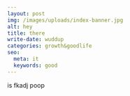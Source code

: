 ```yaml
---
layout: post
img: /images/uploads/index-banner.jpg
alt: hey
title: there
write-date: wuddup
categories: growth&goodlife
seo:
  meta: it
  keywords: good
---
```

is fkadj poop
